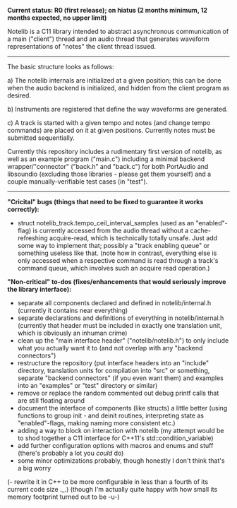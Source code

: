 **Current status: R0 (first release); on hiatus (2 months minimum, 12 months expected, no upper limit)**

Notelib is a C11 library intended to abstract asynchronous communication of a main ("client") thread and an audio thread that generates waveform representations of "notes" the client thread issued.

---

The basic structure looks as follows:

 a) The notelib internals are initialized at a given position; this can be done when the audio backend is initialized, and hidden from the client program as desired.
 
 b) Instruments are registered that define the way waveforms are generated.
 
 c) A track is started with a given tempo and notes (and change tempo commands) are placed on it at given positions. Currently notes must be submitted sequentially.
 
Currently this repository includes a rudimentary first version of notelib, as well as an example program ("main.c") including a minimal backend wrapper/"connector" ("back.h" and "back.c") for both PortAudio and libsoundio (excluding those libraries - please get them yourself) and a couple manually-verifiable test cases (in "test").

---

**"Cricital" bugs (things that need to be fixed to guarantee it works correctly):**
 - struct notelib_track.tempo_ceil_interval_samples (used as an "enabled"-flag) is currently accessed from the audio thread without a cache-refreshing acquire-read, which is technically totally unsafe. Just add some way to implement that; possibly a "track enabling queue" or something useless like that.
   (note how in contrast, everything else is only accessed when a respective command is read through a track's command queue, which involves such an acquire read operation.)

**"Non-critical" to-dos (fixes/enhancements that would seriously improve the library interface):**
 - separate all components declared and defined in notelib/internal.h (currently it contains near everything)
 - separate declarations and definitions of everything in notelib/internal.h (currently that header must be included in exactly one translation unit, which is obviously an inhuman crime)
 - clean up the "main interface header" ("notelib/notelib.h") to only include what you actually want it to (and not overlap with any "backend connectors")
 - restructure the repository (put interface headers into an "include" directory, translation units for compilation into "src" or something, separate "backend connectors" (if you even want them) and examples into an "examples" or "test" directory or similar)
 - remove or replace the random commented out debug printf calls that are still floating around
 - document the interface of components (like structs) a little better (using functions to group init - and deinit routines, interpreting state as "enabled"-flags, making naming more consistent etc.)
 - adding a way to block on interaction with notelib (my attempt would be to shod together a C11 interface for C++11's std::condition_variable)
 - add further configuration options with macros and enums and stuff (there's probably a lot you _could_ do)
 - some minor optimizations probably, though honestly I don't think that's a big worry

(- rewrite it in C++ to be more configurable in less than a fourth of its current code size ._.) (though I'm actually quite happy with how small its memory footprint turned out to be -u-)
